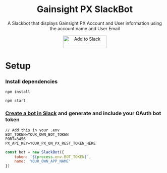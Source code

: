 <div align="center">
    
# Gainsight PX SlackBot

A Slackbot that displays Gainsight PX Account and User information using the account name and User Email

<a href="https://slack.com/oauth/authorize?client_id=407013445267.723094934560&scope=bot"><img alt="Add to Slack" height="40" width="139" src="https://platform.slack-edge.com/img/add_to_slack.png" srcset="https://platform.slack-edge.com/img/add_to_slack.png 1x, https://platform.slack-edge.com/img/add_to_slack@2x.png 2x"></a>

</div>

# Setup

### Install dependencies

```
npm install

npm start
```

### [Create a bot in Slack](https://api.slack.com/apps/AM92STGGG/general?) and generate and include your OAuth bot token

```
// Add this in your .env
BOT_TOKEN=YOUR_OWN_BOT_TOKEN
PORT=3456
PX_API_KEY=YOUR_PX_ON_PX_REST_TOKEN_HERE

```

```js
const bot = new SlackBot({
    token: `${process.env.BOT_TOKEN}`,
    name: 'YOUR_OWN_APP_NAME'
})
```
